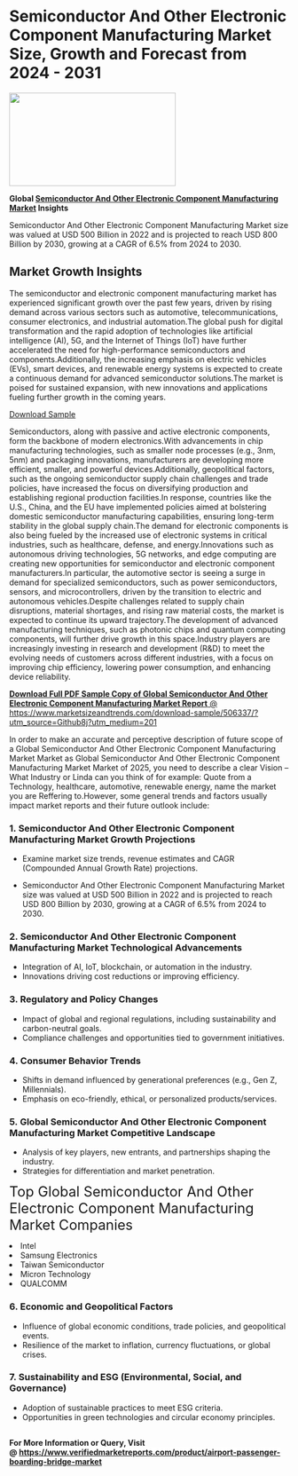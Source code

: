<H1>Semiconductor And Other Electronic Component Manufacturing Market Size, Growth and Forecast from 2024 - 2031</H1><img class="aligncenter size-medium wp-image-584254" src="https://thirdeyenews.in/wp-content/uploads/2024/09/Global-Market-Research-300x168.jpeg" alt="" width="300" height="168" /><p><strong>Global&nbsp;<a href="https://www.marketsizeandtrends.com/download-sample/506337/?utm_source=Github8j?utm_medium=201">Semiconductor And Other Electronic Component Manufacturing Market</a> Insights</strong></p><p>Semiconductor And Other Electronic Component Manufacturing Market size was valued at USD 500 Billion in 2022 and is projected to reach USD 800 Billion by 2030, growing at a CAGR of 6.5% from 2024 to 2030.</p><p><h2>Market Growth Insights</h2> <p>The semiconductor and electronic component manufacturing market has experienced significant growth over the past few years, driven by rising demand across various sectors such as automotive, telecommunications, consumer electronics, and industrial automation.The global push for digital transformation and the rapid adoption of technologies like artificial intelligence (AI), 5G, and the Internet of Things (IoT) have further accelerated the need for high-performance semiconductors and components.Additionally, the increasing emphasis on electric vehicles (EVs), smart devices, and renewable energy systems is expected to create a continuous demand for advanced semiconductor solutions.The market is poised for sustained expansion, with new innovations and applications fueling further growth in the coming years.</p> <p><a href="#">Download Sample</a></p> <p>Semiconductors, along with passive and active electronic components, form the backbone of modern electronics.With advancements in chip manufacturing technologies, such as smaller node processes (e.g., 3nm, 5nm) and packaging innovations, manufacturers are developing more efficient, smaller, and powerful devices.Additionally, geopolitical factors, such as the ongoing semiconductor supply chain challenges and trade policies, have increased the focus on diversifying production and establishing regional production facilities.In response, countries like the U.S., China, and the EU have implemented policies aimed at bolstering domestic semiconductor manufacturing capabilities, ensuring long-term stability in the global supply chain.The demand for electronic components is also being fueled by the increased use of electronic systems in critical industries, such as healthcare, defense, and energy.Innovations such as autonomous driving technologies, 5G networks, and edge computing are creating new opportunities for semiconductor and electronic component manufacturers.In particular, the automotive sector is seeing a surge in demand for specialized semiconductors, such as power semiconductors, sensors, and microcontrollers, driven by the transition to electric and autonomous vehicles.Despite challenges related to supply chain disruptions, material shortages, and rising raw material costs, the market is expected to continue its upward trajectory.The development of advanced manufacturing techniques, such as photonic chips and quantum computing components, will further drive growth in this space.Industry players are increasingly investing in research and development (R&D) to meet the evolving needs of customers across different industries, with a focus on improving chip efficiency, lowering power consumption, and enhancing device reliability.<p><a href="#"></p><p><span class=""><strong>Download Full PDF Sample Copy of Global Semiconductor And Other Electronic Component Manufacturing Market Report</strong> @ <a href="https://www.marketsizeandtrends.com/download-sample/506337/?utm_source=Github8j?utm_medium=201" target="_blank">https://www.marketsizeandtrends.com/download-sample/506337/?utm_source=Github8j?utm_medium=201</a></span></p><p>In order to make an accurate and perceptive description of future scope of a Global&nbsp;Semiconductor And Other Electronic Component Manufacturing Market Market as Global&nbsp;Semiconductor And Other Electronic Component Manufacturing Market Market of 2025, you need to describe a clear Vision &ndash; What Industry or Linda can you think of for example: Quote from a Technology, healthcare, automotive, renewable energy, name the market you are Reffering to.However, some general trends and factors usually impact market reports and their future outlook include:</p><h3>1.&nbsp;<strong>Semiconductor And Other Electronic Component Manufacturing Market Growth Projections</strong></h3><ul><li>Examine market size trends, revenue estimates and CAGR (Compounded Annual Growth Rate) projections.</li><li><p>Semiconductor And Other Electronic Component Manufacturing Market size was valued at USD 500 Billion in 2022 and is projected to reach USD 800 Billion by 2030, growing at a CAGR of 6.5% from 2024 to 2030.</p></li></ul><h3>2.&nbsp;<strong>Semiconductor And Other Electronic Component Manufacturing Market Technological Advancements</strong></h3><ul><li>Integration of AI, IoT, blockchain, or automation in the industry.</li><li>Innovations driving cost reductions or improving efficiency.</li></ul><h3>3.&nbsp;<strong>Regulatory and Policy Changes</strong></h3><ul><li>Impact of global and regional regulations, including sustainability and carbon-neutral goals.</li><li>Compliance challenges and opportunities tied to government initiatives.</li></ul><h3>4.&nbsp;<strong>Consumer Behavior Trends</strong></h3><ul><li>Shifts in demand influenced by generational preferences (e.g., Gen Z, Millennials).</li><li>Emphasis on eco-friendly, ethical, or personalized products/services.</li></ul><h3>5.&nbsp;<strong>Global Semiconductor And Other Electronic Component Manufacturing Market Competitive Landscape</strong></h3><ul><li>Analysis of key players, new entrants, and partnerships shaping the industry.</li><li>Strategies for differentiation and market penetration.</li></ul><p data-pm-slice="1 1 []"><span style="color: inherit; font-family: inherit; font-size: 25px;">Top Global Semiconductor And Other Electronic Component Manufacturing Market Companies</span></p><div class="" data-test-id=""><p><li>Intel</li><li> Samsung Electronics</li><li> Taiwan Semiconductor</li><li> Micron Technology</li><li> QUALCOMM</li></p></div><h3>6.&nbsp;<strong>Economic and Geopolitical Factors</strong></h3><ul><li>Influence of global economic conditions, trade policies, and geopolitical events.</li><li>Resilience of the market to inflation, currency fluctuations, or global crises.</li></ul><h3>7.&nbsp;<strong>Sustainability and ESG (Environmental, Social, and Governance)</strong></h3><ul><li>Adoption of sustainable practices to meet ESG criteria.</li><li>Opportunities in green technologies and circular economy principles.</li></ul><h2><strong style="font-size: 14px;">For More Information or Query, Visit @&nbsp;</strong><a style="background-color: #ffffff; font-size: 14px;" href="https://www.marketsizeandtrends.com/report/semiconductor-and-other-electronic-component-manufacturing-market/" target="_blank">https://www.verifiedmarketreports.com/product/airport-passenger-boarding-bridge-market</a></h2>